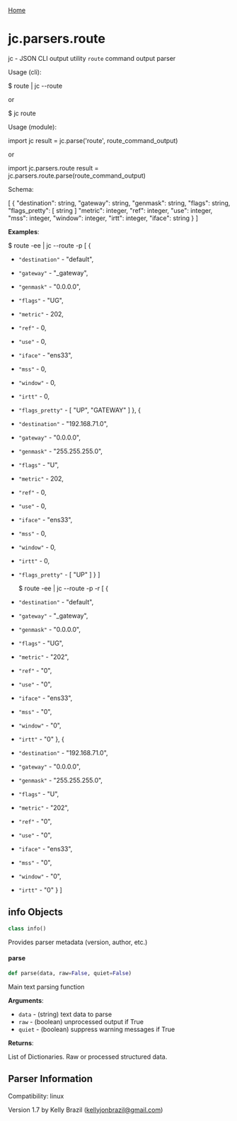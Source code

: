 [Home](https://kellyjonbrazil.github.io/jc/)
<a id="jc.parsers.route"></a>

# jc.parsers.route

jc - JSON CLI output utility `route` command output parser

Usage (cli):

$ route | jc --route

or

$ jc route

Usage (module):

import jc
result = jc.parse('route', route_command_output)

or

import jc.parsers.route
result = jc.parsers.route.parse(route_command_output)

Schema:

[
{
"destination":     string,
"gateway":         string,
"genmask":         string,
"flags":           string,
"flags_pretty": [
string
]
"metric":          integer,
"ref":             integer,
"use":             integer,
"mss":             integer,
"window":          integer,
"irtt":            integer,
"iface":           string
}
]

**Examples**:

  
  $ route -ee | jc --route -p
  [
  {
- `"destination"` - "default",
- `"gateway"` - "_gateway",
- `"genmask"` - "0.0.0.0",
- `"flags"` - "UG",
- `"metric"` - 202,
- `"ref"` - 0,
- `"use"` - 0,
- `"iface"` - "ens33",
- `"mss"` - 0,
- `"window"` - 0,
- `"irtt"` - 0,
- `"flags_pretty"` - [
  "UP",
  "GATEWAY"
  ]
  },
  {
- `"destination"` - "192.168.71.0",
- `"gateway"` - "0.0.0.0",
- `"genmask"` - "255.255.255.0",
- `"flags"` - "U",
- `"metric"` - 202,
- `"ref"` - 0,
- `"use"` - 0,
- `"iface"` - "ens33",
- `"mss"` - 0,
- `"window"` - 0,
- `"irtt"` - 0,
- `"flags_pretty"` - [
  "UP"
  ]
  }
  ]
  
  $ route -ee | jc --route -p -r
  [
  {
- `"destination"` - "default",
- `"gateway"` - "_gateway",
- `"genmask"` - "0.0.0.0",
- `"flags"` - "UG",
- `"metric"` - "202",
- `"ref"` - "0",
- `"use"` - "0",
- `"iface"` - "ens33",
- `"mss"` - "0",
- `"window"` - "0",
- `"irtt"` - "0"
  },
  {
- `"destination"` - "192.168.71.0",
- `"gateway"` - "0.0.0.0",
- `"genmask"` - "255.255.255.0",
- `"flags"` - "U",
- `"metric"` - "202",
- `"ref"` - "0",
- `"use"` - "0",
- `"iface"` - "ens33",
- `"mss"` - "0",
- `"window"` - "0",
- `"irtt"` - "0"
  }
  ]

<a id="jc.parsers.route.info"></a>

## info Objects

```python
class info()
```

Provides parser metadata (version, author, etc.)

<a id="jc.parsers.route.parse"></a>

#### parse

```python
def parse(data, raw=False, quiet=False)
```

Main text parsing function

**Arguments**:

  
- `data` - (string)  text data to parse
- `raw` - (boolean) unprocessed output if True
- `quiet` - (boolean) suppress warning messages if True
  

**Returns**:

  
  List of Dictionaries. Raw or processed structured data.

## Parser Information
Compatibility:  linux

Version 1.7 by Kelly Brazil (kellyjonbrazil@gmail.com)
